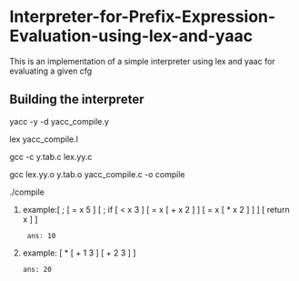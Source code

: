 # Interpreter-for-Prefix-Expression-Evaluation-using-lex-and-yaac
This is an implementation of a simple interpreter using lex and yaac for evaluating a given cfg
## Building the interpreter
yacc -y -d yacc_compile.y

lex yacc_compile.l

gcc -c y.tab.c lex.yy.c

gcc lex.yy.o y.tab.o yacc_compile.c -o compile

./compile

1. example:[ ; [ = x 5 ] [ ; if [ < x 3 ] [ = x [ + x 2 ] ] [ = x [ * x 2 ] ] ] [ return x ] ]

        ans: 10
        
2. example: [ * [ + 1 3 ] [ + 2 3 ] ]

       ans: 20
       
